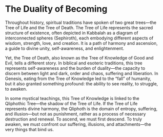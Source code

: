# The Duality of Becoming


Throughout history, spiritual traditions have spoken of two great trees—the Tree of Life and the Tree of Death. The Tree of Life represents the sacred structure of existence, often depicted in Kabbalah as a diagram of interconnected spheres (Sephiroth), each embodying different aspects of wisdom, strength, love, and creation. It is a path of harmony and ascension, a guide to divine unity, self-awareness, and enlightenment.

Yet, the Tree of Death, also known as the Tree of Knowledge of Good and Evil, tells a different story. In biblical and esoteric traditions, this tree represents self-awareness and the burden of duality—the capacity to discern between light and dark, order and chaos, suffering and liberation. In Genesis, eating from the Tree of Knowledge led to the “fall” of humanity, but it also granted something profound: the ability to see reality, to struggle, to awaken.

In some mystical teachings, this Tree of Knowledge is linked to the Qliphothic Tree—the shadow of the Tree of Life. If the Tree of Life represents divine harmony, the Qliphoth is the domain of entropy, suffering, and illusion—but not as punishment, rather as a process of necessary destruction and renewal. To ascend, we must first descend. To truly awaken, we must confront our suffering, illusions, and attachments—the very things that bind us.
